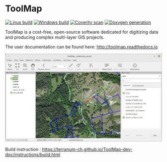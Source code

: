 # ToolMap 
[![Linux build](https://github.com/terranum-ch/ToolMap/actions/workflows/linux-build.yml/badge.svg)](https://github.com/terranum-ch/ToolMap/actions/workflows/linux-build.yml)
[![Windows build](https://github.com/terranum-ch/ToolMap/actions/workflows/windows-build.yml/badge.svg)](https://github.com/terranum-ch/ToolMap/actions/workflows/windows-build.yml)
[![Coverity scan](https://github.com/terranum-ch/ToolMap/actions/workflows/coverity-scan.yml/badge.svg)](https://github.com/terranum-ch/ToolMap/actions/workflows/coverity-scan.yml)
[![Doxygen generation](https://github.com/terranum-ch/ToolMap/actions/workflows/doxygen-generate.yml/badge.svg)](https://github.com/terranum-ch/ToolMap/actions/workflows/doxygen-generate.yml)

ToolMap is a cost-free, open-source software dedicated for digitizing data and producing complex multi-layer GIS projects.

The user documentation can be found here: http://toolmap.readthedocs.io

![toolmap screenshot](doc/doc_images/screenshot.jpg "ToolMap screenshot")


Build instruction : https://terranum-ch.github.io/ToolMap-dev-doc/instructions/build.html
